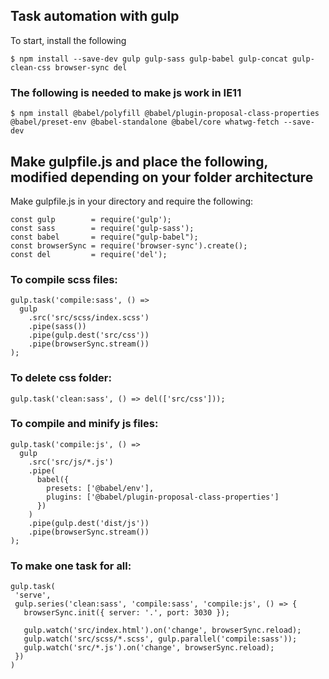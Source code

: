 ## Task automation with gulp
To start, install the following
```
$ npm install --save-dev gulp gulp-sass gulp-babel gulp-concat gulp-clean-css browser-sync del

```

### The following is needed to make js work in IE11

```
$ npm install @babel/polyfill @babel/plugin-proposal-class-properties @babel/preset-env @babel-standalone @babel/core whatwg-fetch --save-dev

```
## Make gulpfile.js and place the following, modified depending on your folder architecture
Make gulpfile.js in your directory and require the following:
```
const gulp        = require('gulp');
const sass        = require('gulp-sass');
const babel       = require("gulp-babel");
const browserSync = require('browser-sync').create();
const del         = require('del');
```
### To compile scss files:
```
gulp.task('compile:sass', () =>
  gulp
    .src('src/scss/index.scss')
    .pipe(sass())
    .pipe(gulp.dest('src/css'))
    .pipe(browserSync.stream())
);
```
### To delete css folder:
```
gulp.task('clean:sass', () => del(['src/css']));

```
### To compile and minify js files:
```
gulp.task('compile:js', () =>
  gulp
    .src('src/js/*.js')
    .pipe(
      babel({
        presets: ['@babel/env'],
        plugins: ['@babel/plugin-proposal-class-properties']
      })
    )
    .pipe(gulp.dest('dist/js'))
    .pipe(browserSync.stream())
);
```

### To make one task for all:
 ```
 gulp.task(
  'serve',
  gulp.series('clean:sass', 'compile:sass', 'compile:js', () => {
    browserSync.init({ server: '.', port: 3030 });
    
    gulp.watch('src/index.html').on('change', browserSync.reload);
    gulp.watch('src/scss/*.scss', gulp.parallel('compile:sass'));
    gulp.watch('src/*.js').on('change', browserSync.reload);
  })
)
```